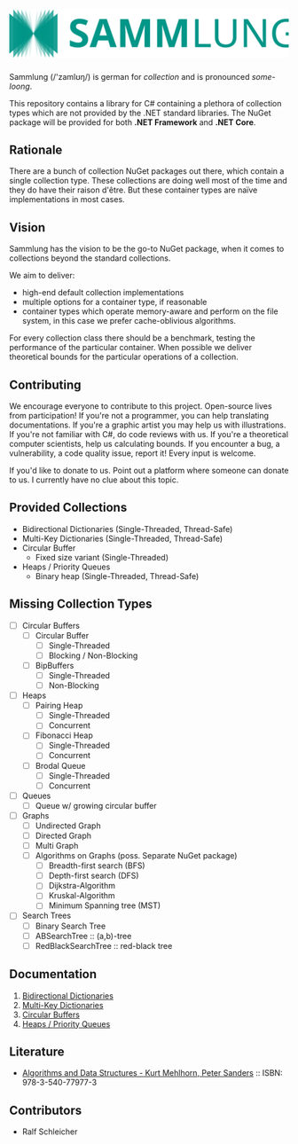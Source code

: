 # ![Sammlung](Images/LogoWithName.svg)

Sammlung (/'zamlʊŋ/) is german for *collection* and is pronounced *some-loong*.

This repository contains a library for C# containing a plethora of collection types which are not provided by the .NET
standard libraries. The NuGet package will be provided for both **.NET Framework** and **.NET Core**.

## Rationale

There are a bunch of collection NuGet packages out there, which contain a single collection type. These collections are
doing well most of the time and they do have their raison d'être. But these container types are naïve implementations in
most cases.

## Vision

Sammlung has the vision to be the go-to NuGet package, when it comes to collections beyond the standard collections.

We aim to deliver:

- high-end default collection implementations
- multiple options for a container type, if reasonable
- container types which operate memory-aware and perform on the file system, in this case we prefer cache-oblivious
  algorithms.

For every collection class there should be a benchmark, testing the performance of the particular container. When
possible we deliver theoretical bounds for the particular operations of a collection.

## Contributing

We encourage everyone to contribute to this project. Open-source lives from participation!
If you're not a programmer, you can help translating documentations. If you're a graphic artist you may help us with
illustrations. If you're not familiar with C#, do code reviews with us. If you're a theoretical computer scientists,
help us calculating bounds. If you encounter a bug, a vulnerability, a code quality issue, report it! Every input is
welcome.

If you'd like to donate to us. Point out a platform where someone can donate to us. I currently have no clue about this
topic.

## Provided Collections

- Bidirectional Dictionaries (Single-Threaded, Thread-Safe)
- Multi-Key Dictionaries (Single-Threaded, Thread-Safe)
- Circular Buffer
    - Fixed size variant (Single-Threaded)
- Heaps / Priority Queues
    - Binary heap (Single-Threaded, Thread-Safe)

## Missing Collection Types

- [ ] Circular Buffers
    - [ ] Circular Buffer
        - [ ] Single-Threaded
        - [ ] Blocking / Non-Blocking
    - [ ] BipBuffers
        - [ ] Single-Threaded
        - [ ] Non-Blocking
- [ ] Heaps
    - [ ] Pairing Heap
        - [ ] Single-Threaded
        - [ ] Concurrent
    - [ ] Fibonacci Heap
        - [ ] Single-Threaded
        - [ ] Concurrent
    - [ ] Brodal Queue
        - [ ] Single-Threaded
        - [ ] Concurrent
- [ ] Queues
    - [ ] Queue w/ growing circular buffer
- [ ] Graphs
    - [ ] Undirected Graph
    - [ ] Directed Graph
    - [ ] Multi Graph
    - [ ] Algorithms on Graphs (poss. Separate NuGet package)
        - [ ] Breadth-first search (BFS)
        - [ ] Depth-first search (DFS)
        - [ ] Dijkstra-Algorithm
        - [ ] Kruskal-Algorithm
        - [ ] Minimum Spanning tree (MST)
- [ ] Search Trees
    - [ ] Binary Search Tree
    - [ ] ABSearchTree :: (a,b)-tree
    - [ ] RedBlackSearchTree :: red-black tree

## Documentation

1. [Bidirectional Dictionaries](Wiki/Documentation/BidiDictionaries.md)
1. [Multi-Key Dictionaries](Wiki/Documentation/MultiKeyDictionaries.md)
1. [Circular Buffers](Wiki/Documentation/CircularBuffers.md)
1. [Heaps / Priority Queues](Wiki/Documentation/Heaps.md)

## Literature

- [Algorithms and Data Structures - Kurt Mehlhorn, Peter Sanders](https://www.springer.com/de/book/9783540779773) ::
  ISBN: 978-3-540-77977-3

## Contributors

- Ralf Schleicher



